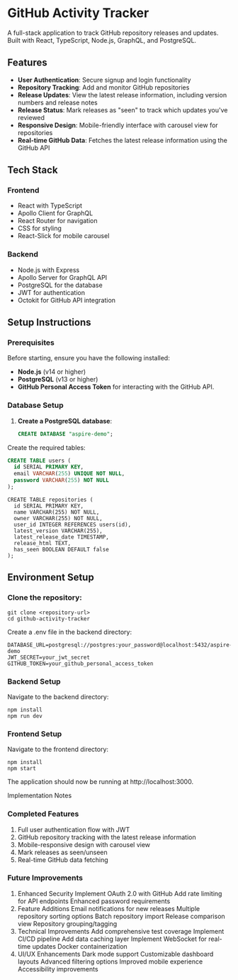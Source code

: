 # GitHub Activity Tracker

A full-stack application to track GitHub repository releases and updates. Built with React, TypeScript, Node.js, GraphQL, and PostgreSQL.

## Features

- **User Authentication**: Secure signup and login functionality
- **Repository Tracking**: Add and monitor GitHub repositories
- **Release Updates**: View the latest release information, including version numbers and release notes
- **Release Status**: Mark releases as "seen" to track which updates you've reviewed
- **Responsive Design**: Mobile-friendly interface with carousel view for repositories
- **Real-time GitHub Data**: Fetches the latest release information using the GitHub API

## Tech Stack

### Frontend
- React with TypeScript
- Apollo Client for GraphQL
- React Router for navigation
- CSS for styling
- React-Slick for mobile carousel

### Backend
- Node.js with Express
- Apollo Server for GraphQL API
- PostgreSQL for the database
- JWT for authentication
- Octokit for GitHub API integration

## Setup Instructions

### Prerequisites
Before starting, ensure you have the following installed:
- **Node.js** (v14 or higher)
- **PostgreSQL** (v13 or higher)
- **GitHub Personal Access Token** for interacting with the GitHub API.

### Database Setup

1. **Create a PostgreSQL database**:

   ```sql
   CREATE DATABASE "aspire-demo";
   
Create the required tables:

```sql
CREATE TABLE users (
  id SERIAL PRIMARY KEY,
  email VARCHAR(255) UNIQUE NOT NULL,
  password VARCHAR(255) NOT NULL
);
```
```
CREATE TABLE repositories (
  id SERIAL PRIMARY KEY,
  name VARCHAR(255) NOT NULL,
  owner VARCHAR(255) NOT NULL,
  user_id INTEGER REFERENCES users(id),
  latest_version VARCHAR(255),
  latest_release_date TIMESTAMP,
  release_html TEXT,
  has_seen BOOLEAN DEFAULT false
);
```

## Environment Setup

### Clone the repository:

```
git clone <repository-url>
cd github-activity-tracker
```

Create a .env file in the backend directory:

```
DATABASE_URL=postgresql://postgres:your_password@localhost:5432/aspire-demo
JWT_SECRET=your_jwt_secret
GITHUB_TOKEN=your_github_personal_access_token
```

### Backend Setup
Navigate to the backend directory:


```cd backend
npm install
npm run dev
```


### Frontend Setup

Navigate to the frontend directory:


```cd client
npm install
npm start
```
The application should now be running at http://localhost:3000.

Implementation Notes

### Completed Features
1. Full user authentication flow with JWT
2. GitHub repository tracking with the latest release information
3. Mobile-responsive design with carousel view
4. Mark releases as seen/unseen
5. Real-time GitHub data fetching
 

### Future Improvements
1. Enhanced Security
Implement OAuth 2.0 with GitHub
Add rate limiting for API endpoints
Enhanced password requirements
2. Feature Additions
Email notifications for new releases
Multiple repository sorting options
Batch repository import
Release comparison view
Repository grouping/tagging
3. Technical Improvements
Add comprehensive test coverage
Implement CI/CD pipeline
Add data caching layer
Implement WebSocket for real-time updates
Docker containerization
4. UI/UX Enhancements
Dark mode support
Customizable dashboard layouts
Advanced filtering options
Improved mobile experience
Accessibility improvements